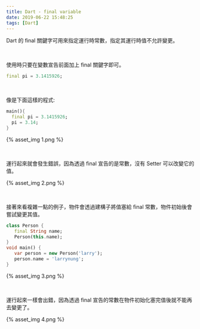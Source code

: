 ```yaml
---
title: Dart - final variable
date: 2019-06-22 15:48:25
tags: [Dart]
---
```


Dart 的 final 關鍵字可用來指定運行時常數，指定其運行時值不允許變更。  

<!-- More -->

</br>


使用時只要在變數宣告前面加上 final 關鍵字即可。  

```dart
final pi = 3.1415926;
```

</br>


像是下面這樣的程式:

```dart
main(){
  final pi = 3.1415926;
  pi = 3.14;
}
```

{% asset_img 1.png %}

</br>


運行起來就會發生錯誤，因為透過 final 宣告的是常數，沒有 Setter 可以改變它的值。  

{% asset_img 2.png %}

</br>


接著來看複雜一點的例子，物件會透過建構子將值塞給 final 常數，物件初始後會嘗試變更其值。

```dart
class Person {
   final String name;
   Person(this.name);
}
void main() {
   var person = new Person('larry');
   person.name = 'larrynung';
}
```

{% asset_img 3.png %}

</br>


運行起來一樣會出錯，因為透過 final 宣告的常數在物件初始化塞完值後就不能再去變更了。  

{% asset_img 4.png %}
